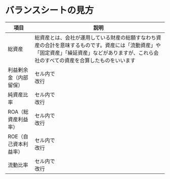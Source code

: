 # バランスシートの見方

|  項目  |  説明  |
| ---- | ---- |
|  総資産  |  総資産とは、会社が運用している財産の総額すなわち資産の合計を意味するものです。資産には「流動資産」や「固定資産」「繰延資産」などがありますが、これら会社のすべての資産を合算したものをいいます  |
|  利益剰余金（内部留保）  |  セル内で<br>改行  |
|  純資産比率  |  セル内で<br>改行  |
|  ROA（総資産利益率）  |  セル内で<br>改行  |
|  ROE（自己資本利益率）  |  セル内で<br>改行  |
|  流動比率	  |  セル内で<br>改行  |

